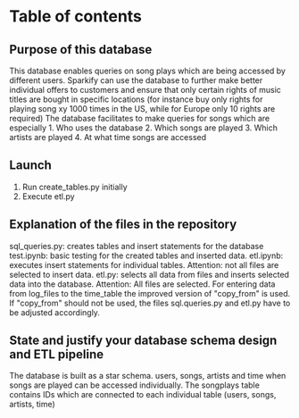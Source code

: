 # Table of contents
## Purpose of this database
This database enables queries on song plays which are being accessed by different users. Sparkify can use the database to further make better individual offers to customers and ensure that only certain rights of music titles are bought in specific locations (for instance buy only rights for playing song xy 1000 times in the US, while for Europe only 10 rights are required)
The database facilitates to make queries for songs which are especially 
    1. Who uses the database
    2. Which songs are played
    3. Which artists are played
    4. At what time songs are accessed

## Launch
1. Run create_tables.py initially
2. Execute etl.py

## Explanation of the files in the repository
sql_queries.py: creates tables and insert statements for the database
test.ipynb: basic testing for the created tables and inserted data.
etl.ipynb: executes insert statements for individual tables. Attention: not all files are selected to insert data.
etl.py: selects all data from files and inserts selected data into the database. Attention: All files are selected. 
For entering data from log_files to the time_table the improved version of "copy_from" is used. If "copy_from" should not be used, the files sql.queries.py and etl.py have to be adjusted accordingly. 


## State and justify your database schema design and ETL pipeline
The database is built as a star schema. 
users, songs, artists and time when songs are played can be accessed individually.
The songplays table contains IDs which are connected to each individual table (users, songs, artists, time)
